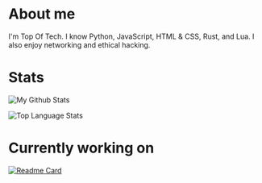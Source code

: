 # About me

I'm Top Of Tech. I know Python, JavaScript, HTML & CSS, Rust, and Lua. I also enjoy networking and ethical hacking.

# Stats
![My Github Stats](https://github-readme-stats.vercel.app/api?username=Top-Of-Tech&hide=issues&show_icons=true&theme=gotham)

![Top Language Stats](https://github-readme-stats.vercel.app/api/top-langs/?username=Top-Of-Tech&layout=compact&theme=gotham)

# Currently working on
[![Readme Card](https://github-readme-stats.vercel.app/api/pin/?username=AutharianTeam&repo=Autharian&theme=gotham)](https://github.com/Top-Of-Tech/Autharian)
